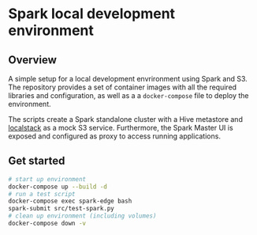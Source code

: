 # Spark local development environment

## Overview

A simple setup for a local development envrironment using Spark and S3. The repository provides
a set of container images with all the required libraries and configuration, as well as a a `docker-compose` file
to deploy the environment.

The scripts create a Spark standalone cluster with a Hive metastore and [localstack](https://github.com/localstack/localstack) as a mock S3 service.
Furthermore, the Spark Master UI is exposed and configured as proxy to access running applications.

## Get started

```bash
# start up environment
docker-compose up --build -d
# run a test script
docker-compose exec spark-edge bash
spark-submit src/test-spark.py
# clean up environment (including volumes)
docker-compose down -v
```
